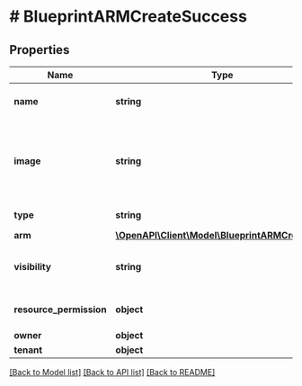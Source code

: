 # # BlueprintARMCreateSuccess

## Properties

Name | Type | Description | Notes
------------ | ------------- | ------------- | -------------
**name** | **string** | A name for the blueprint | [optional]
**image** | **string** | Path to display image. Defaults to an internal Morpheus image. | [optional]
**type** | **string** | Blueprint Type | [optional]
**arm** | [**\OpenAPI\Client\Model\BlueprintARMCreateArm**](BlueprintARMCreateArm.md) |  | [optional]
**visibility** | **string** | Private or Public Access | [optional] [default to 'private']
**resource_permission** | **object** | Resource Permission Block | [optional]
**owner** | **object** | Owner | [optional]
**tenant** | **object** | Tenant | [optional]

[[Back to Model list]](../../README.md#models) [[Back to API list]](../../README.md#endpoints) [[Back to README]](../../README.md)
